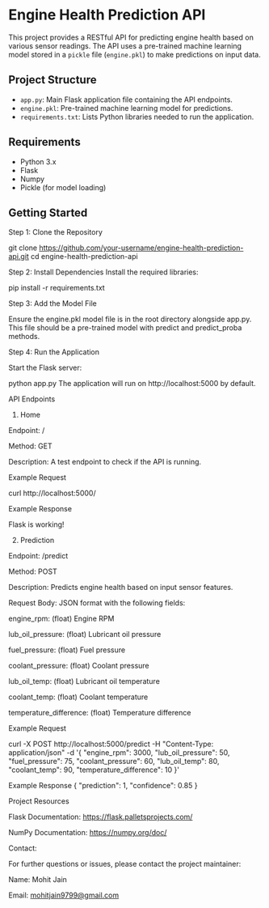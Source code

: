 # Engine Health Prediction API

This project provides a RESTful API for predicting engine health based on various sensor readings. The API uses a pre-trained machine learning model stored in a `pickle` file (`engine.pkl`) to make predictions on input data.

## Project Structure

- `app.py`: Main Flask application file containing the API endpoints.
- `engine.pkl`: Pre-trained machine learning model for predictions.
- `requirements.txt`: Lists Python libraries needed to run the application.

## Requirements

- Python 3.x
- Flask
- Numpy
- Pickle (for model loading)


## Getting Started

Step 1: Clone the Repository

git clone https://github.com/your-username/engine-health-prediction-api.git
cd engine-health-prediction-api

Step 2: Install Dependencies
Install the required libraries:

pip install -r requirements.txt

Step 3: Add the Model File

Ensure the engine.pkl model file is in the root directory alongside app.py. This file should be a pre-trained model with predict and predict_proba methods.

Step 4: Run the Application

Start the Flask server:

python app.py
The application will run on http://localhost:5000 by default.

API Endpoints

1. Home

Endpoint: /

Method: GET

Description: A test endpoint to check if the API is running.

Example Request

curl http://localhost:5000/

Example Response

Flask is working!

2. Prediction

Endpoint: /predict

Method: POST

Description: Predicts engine health based on input sensor features.

Request Body: JSON format with the following fields:

engine_rpm: (float) Engine RPM

lub_oil_pressure: (float) Lubricant oil pressure

fuel_pressure: (float) Fuel pressure

coolant_pressure: (float) Coolant pressure

lub_oil_temp: (float) Lubricant oil temperature

coolant_temp: (float) Coolant temperature

temperature_difference: (float) Temperature difference

Example Request

curl -X POST http://localhost:5000/predict -H "Content-Type: application/json" -d '{
    "engine_rpm": 3000,
    "lub_oil_pressure": 50,
    "fuel_pressure": 75,
    "coolant_pressure": 60,
    "lub_oil_temp": 80,
    "coolant_temp": 90,
    "temperature_difference": 10
}'

Example Response
{
  "prediction": 1,
  "confidence": 0.85
}

Project Resources

Flask Documentation: https://flask.palletsprojects.com/

NumPy Documentation: https://numpy.org/doc/

Contact:

For further questions or issues, please contact the project maintainer:

Name: Mohit Jain

Email: mohitjain9799@gmail.com
